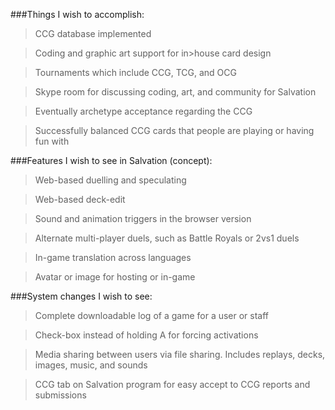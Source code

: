 ###Things I wish to accomplish:



>CCG database implemented

>Coding and graphic art support for in>house card design

>Tournaments which include CCG, TCG, and OCG

>Skype room for discussing coding, art, and community for Salvation

>Eventually archetype acceptance regarding the CCG

>Successfully balanced CCG cards that people are playing or having fun with



###Features I wish to see in Salvation (concept):



>Web-based duelling and speculating

>Web-based deck-edit

>Sound and animation triggers in the browser version

>Alternate multi-player duels, such as Battle Royals or 2vs1 duels

>In-game translation across languages

>Avatar or image for hosting or in-game



###System changes I wish to see:



>Complete downloadable log of a game for a user or staff

>Check-box instead of holding A for forcing activations

>Media sharing between users via file sharing. Includes replays, decks, images, music, and sounds

>CCG tab on Salvation program for easy accept to CCG reports and submissions


